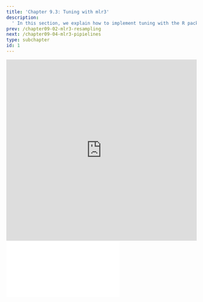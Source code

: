 ```yaml
---
title: 'Chapter 9.3: Tuning with mlr3'
description:
  ' In this section, we explain how to implement tuning with the R package mlr3.'
prev: /chapter09-02-mlr3-resampling
next: /chapter09-04-mlr3-pipielines
type: subchapter
id: 1
---
```




<exercise id="1" title="Video Lecture">
<iframe width="100%" height="480" src="https://www.youtube.com/embed/wd9f1KHhN28" frameborder="0" allow="accelerometer; autoplay; encrypted-media; gyroscope; picture-in-picture" allowfullscreen></iframe>
</exercise>



<exercise id="2" title="Slides">
<object data="pdfs/9/slides-mlr3-tuning.pdf" type="application/pdf" style="width:100%;height:480px">
    <embed src="pdfs/9/slides-mlr3-tuning.pdf" type="application/pdf" />
</object>
</exercise>


